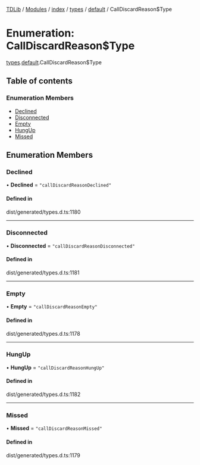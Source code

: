 [TDLib](../README.md) / [Modules](../modules.md) / [index](../modules/index.md) / [types](../modules/index.types.md) / [default](../modules/index.types.default.md) / CallDiscardReason$Type

# Enumeration: CallDiscardReason$Type

[types](../modules/index.types.md).[default](../modules/index.types.default.md).CallDiscardReason$Type

## Table of contents

### Enumeration Members

- [Declined](index.types.default.CallDiscardReason_Type.md#declined)
- [Disconnected](index.types.default.CallDiscardReason_Type.md#disconnected)
- [Empty](index.types.default.CallDiscardReason_Type.md#empty)
- [HungUp](index.types.default.CallDiscardReason_Type.md#hungup)
- [Missed](index.types.default.CallDiscardReason_Type.md#missed)

## Enumeration Members

### Declined

• **Declined** = ``"callDiscardReasonDeclined"``

#### Defined in

dist/generated/types.d.ts:1180

___

### Disconnected

• **Disconnected** = ``"callDiscardReasonDisconnected"``

#### Defined in

dist/generated/types.d.ts:1181

___

### Empty

• **Empty** = ``"callDiscardReasonEmpty"``

#### Defined in

dist/generated/types.d.ts:1178

___

### HungUp

• **HungUp** = ``"callDiscardReasonHungUp"``

#### Defined in

dist/generated/types.d.ts:1182

___

### Missed

• **Missed** = ``"callDiscardReasonMissed"``

#### Defined in

dist/generated/types.d.ts:1179
